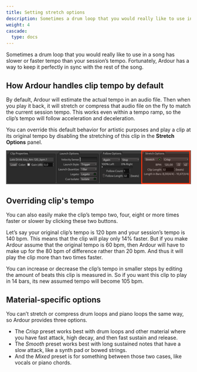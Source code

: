 ```yaml
---
title: Setting stretch options
description: Sometimes a drum loop that you would really like to use in a song has slower or faster tempo than your session’s tempo
weight: 4
cascade:
  type: docs
---
```


Sometimes a drum loop that you would really like to use in a song has slower or faster tempo than your session’s tempo. Fortunately, Ardour has a way to keep it perfectly in sync with the rest of the song.

<!-- {{< youtube _Pc7CHzewQ0 >}} -->

## How Ardour handles clip tempo by default

By default, Ardour will estimate the actual tempo in an audio file. Then when you play it back, it will stretch or compress that audio file on the fly to match the current session tempo. This works even within a tempo ramp, so the clip’s tempo will follow acceleration and deceleration.

You can override this default behavior for artistic purposes and play a clip at its original tempo by disabling the stretching of this clip in the **Stretch Options** panel.

![Stretch Options](en/stretch-options.png)

## Overriding clip's tempo

You can also easily make the clip’s tempo two, four, eight or more times faster or slower by clicking these two buttons.

<!-- FIXME SCREENSHOT -->

Let’s say your original clip’s tempo is 120 bpm and your session’s tempo is 140 bpm. This means that the clip will play only 14% faster. But if you make Ardour assume that the original tempo is 60 bpm, then Ardour will have to make up for the 80 bpm of difference rather than 20 bpm. And thus it will play the clip more than two times faster.

You can increase or decrease the clip’s tempo in smaller steps by editing the amount of beats this clip is measured in. So if you want this clip to play in 14 bars, its new assumed tempo will become 105 bpm.

<!-- FIXME SCREENSHOT -->

## Material-specific options

You can’t stretch or compress drum loops and piano loops the same way, so Ardour provides three options.

<!-- FIXME SCREENSHOT -->

- The _Crisp_ preset works best with drum loops and other material where you have fast attack, high decay, and then fast sustain and release.
- The _Smooth_ preset works best with long sustained notes that have a slow attack, like a synth pad or bowed strings.
- And the _Mixed_ preset is for something between those two cases, like vocals or piano chords.

